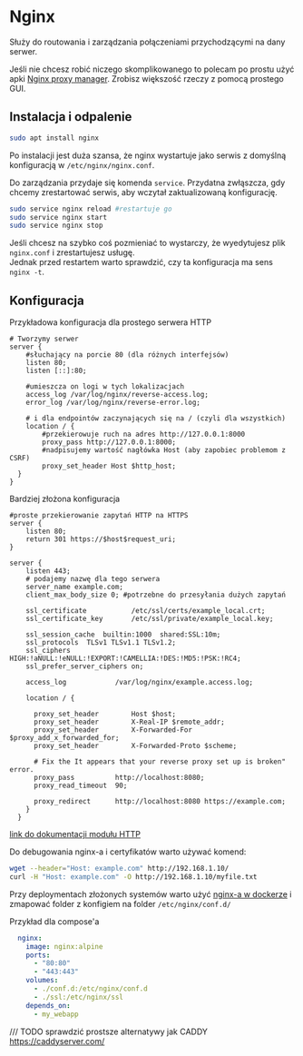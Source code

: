 # Nginx

Służy do routowania i zarządzania połączeniami przychodzącymi na dany serwer.

Jeśli nie chcesz robić niczego skomplikowanego to polecam po prostu użyć apki [Nginx proxy manager](https://nginxproxymanager.com/). Zrobisz większość rzeczy z pomocą prostego GUI.

## Instalacja i odpalenie

```bash
sudo apt install nginx
```

Po instalacji jest duża szansa, że nginx wystartuje jako serwis z domyślną konfiguracją w `/etc/nginx/nginx.conf`.

Do zarządzania przydaje się komenda `service`. Przydatna zwłąszcza, gdy chcemy zrestartować serwis, aby wczytał zaktualizowaną konfigurację.

```bash
sudo service nginx reload #restartuje go
sudo service nginx start
sudo service nginx stop
```

Jeśli chcesz na szybko coś pozmieniać to wystarczy, że wyedytujesz plik `nginx.conf` i zrestartujesz usługę.  
Jednak przed restartem warto sprawdzić, czy ta konfiguracja ma sens `nginx -t`.

## Konfiguracja

Przykładowa konfiguracja dla prostego serwera HTTP

```nginx
# Tworzymy serwer
server {
    #słuchający na porcie 80 (dla różnych interfejsów)
    listen 80;
    listen [::]:80;

    #umieszcza on logi w tych lokalizacjach
    access_log /var/log/nginx/reverse-access.log;
    error_log /var/log/nginx/reverse-error.log;
    
    # i dla endpointów zaczynających się na / (czyli dla wszystkich)
    location / {
        #przekierowuje ruch na adres http://127.0.0.1:8000
        proxy_pass http://127.0.0.1:8000;
        #nadpisujemy wartość nagłówka Host (aby zapobiec problemom z CSRF)
        proxy_set_header Host $http_host;
  }
}
```

Bardziej złożona konfiguracja

```nginx
#proste przekierowanie zapytań HTTP na HTTPS
server {
    listen 80;
    return 301 https://$host$request_uri;
}

server {
    listen 443;
    # podajemy nazwę dla tego serwera
    server_name example.com;
    client_max_body_size 0; #potrzebne do przesyłania dużych zapytań

    ssl_certificate           /etc/ssl/certs/example_local.crt;
    ssl_certificate_key       /etc/ssl/private/example_local.key;

    ssl_session_cache  builtin:1000  shared:SSL:10m;
    ssl_protocols  TLSv1 TLSv1.1 TLSv1.2;
    ssl_ciphers HIGH:!aNULL:!eNULL:!EXPORT:!CAMELLIA:!DES:!MD5:!PSK:!RC4;
    ssl_prefer_server_ciphers on;

    access_log            /var/log/nginx/example.access.log;

    location / {

      proxy_set_header        Host $host;
      proxy_set_header        X-Real-IP $remote_addr;
      proxy_set_header        X-Forwarded-For $proxy_add_x_forwarded_for;
      proxy_set_header        X-Forwarded-Proto $scheme;

      # Fix the It appears that your reverse proxy set up is broken" error.
      proxy_pass          http://localhost:8080;
      proxy_read_timeout  90;

      proxy_redirect      http://localhost:8080 https://example.com;
    }
  }
```

[link do dokumentacji modułu HTTP](https://nginx.org/en/docs/http/ngx_http_proxy_module.html)

Do debugowania nginx-a i certyfikatów warto używać komend:

```bash
wget --header="Host: example.com" http://192.168.1.10/
curl -H "Host: example.com" -O http://192.168.1.10/myfile.txt
```

Przy deploymentach złożonych systemów warto użyć [nginx-a w dockerze](https://hub.docker.com/_/nginx) i zmapować folder z konfigiem na folder `/etc/nginx/conf.d/`

Przykład dla compose'a

```yml
  nginx:
    image: nginx:alpine
    ports:
      - "80:80"
      - "443:443"
    volumes:
      - ./conf.d:/etc/nginx/conf.d
      - ./ssl:/etc/nginx/ssl
    depends_on:
      - my_webapp

```


/// TODO sprawdzić prostsze alternatywy jak CADDY https://caddyserver.com/

